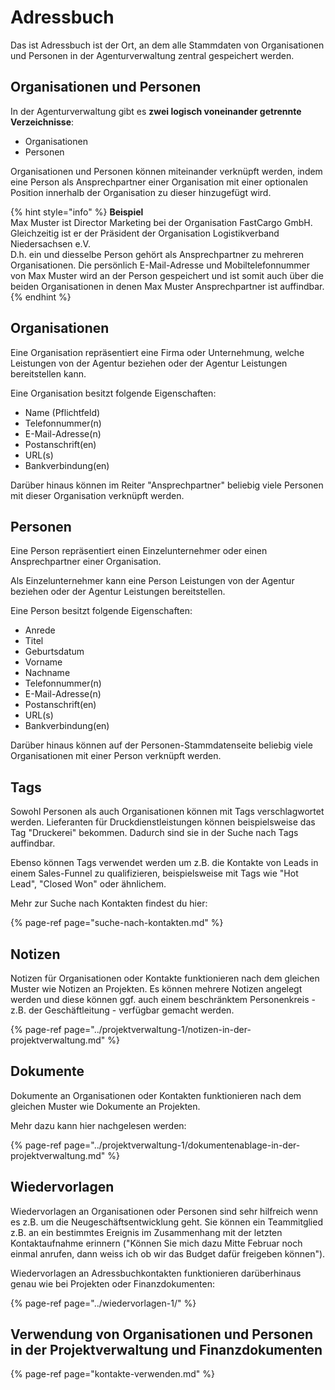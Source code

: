 # Adressbuch

Das ist Adressbuch ist der Ort, an dem alle Stammdaten von Organisationen und Personen in der Agenturverwaltung zentral gespeichert werden.

## Organisationen und Personen

In der Agenturverwaltung gibt es **zwei logisch voneinander getrennte Verzeichnisse**: 

* Organisationen
* Personen

Organisationen und Personen können miteinander verknüpft werden, indem eine Person als Ansprechpartner einer Organisation mit einer optionalen Position innerhalb der Organisation zu dieser hinzugefügt wird.

{% hint style="info" %}
**Beispiel**  
Max Muster ist Director Marketing bei der Organisation FastCargo GmbH. Gleichzeitig ist er der Präsident der Organisation Logistikverband Niedersachsen e.V.   
D.h. ein und diesselbe Person gehört als Ansprechpartner zu mehreren Organisationen. Die persönlich E-Mail-Adresse und Mobiltelefonnummer von Max Muster wird an der Person gespeichert und ist somit auch über die beiden Organisationen in denen Max Muster Ansprechpartner ist auffindbar.
{% endhint %}

## Organisationen

Eine Organisation repräsentiert eine Firma oder Unternehmung, welche Leistungen von der Agentur beziehen oder der Agentur Leistungen bereitstellen kann.

Eine Organisation besitzt folgende Eigenschaften:

* Name \(Pflichtfeld\)
* Telefonnummer\(n\) 
* E-Mail-Adresse\(n\)
* Postanschrift\(en\)
* URL\(s\)
* Bankverbindung\(en\)

Darüber hinaus können im Reiter "Ansprechpartner" beliebig viele Personen mit dieser Organisation verknüpft werden.

## Personen

Eine Person repräsentiert einen Einzelunternehmer oder einen Ansprechpartner einer Organisation.

Als Einzelunternehmer kann eine Person Leistungen von der Agentur beziehen oder der Agentur Leistungen bereitstellen.

Eine Person besitzt folgende Eigenschaften:

* Anrede
* Titel
* Geburtsdatum
* Vorname
* Nachname
* Telefonnummer\(n\) 
* E-Mail-Adresse\(n\)
* Postanschrift\(en\)
* URL\(s\)
* Bankverbindung\(en\)

Darüber hinaus können auf der Personen-Stammdatenseite beliebig viele Organisationen mit einer Person verknüpft werden.

## Tags

Sowohl Personen als auch Organisationen können mit Tags verschlagwortet werden. Lieferanten für Druckdienstleistungen können beispielsweise das Tag "Druckerei" bekommen. Dadurch sind sie in der Suche nach Tags auffindbar.

Ebenso können Tags verwendet werden um z.B. die Kontakte von Leads in einem Sales-Funnel zu qualifizieren, beispielsweise mit Tags wie "Hot Lead", "Closed Won" oder ähnlichem.

Mehr zur Suche nach Kontakten findest du hier:

{% page-ref page="suche-nach-kontakten.md" %}

## Notizen

Notizen für Organisationen oder Kontakte funktionieren nach dem gleichen Muster wie Notizen an Projekten. Es können mehrere Notizen angelegt werden und diese können ggf. auch einem beschränktem Personenkreis - z.B. der Geschäftleitung - verfügbar gemacht werden.

{% page-ref page="../projektverwaltung-1/notizen-in-der-projektverwaltung.md" %}

## Dokumente

Dokumente an Organisationen oder Kontakten funktionieren nach dem gleichen Muster wie Dokumente an Projekten.

Mehr dazu kann hier nachgelesen werden:

{% page-ref page="../projektverwaltung-1/dokumentenablage-in-der-projektverwaltung.md" %}

## Wiedervorlagen

Wiedervorlagen an Organisationen oder Personen sind sehr hilfreich wenn es z.B. um die Neugeschäftsentwicklung geht. Sie können ein Teammitglied z.B. an ein bestimmtes Ereignis im Zusammenhang mit der letzten Kontaktaufnahme erinnern \("Können Sie mich dazu Mitte Februar noch einmal anrufen, dann weiss ich ob wir das Budget dafür freigeben können"\).

Wiedervorlagen an Adressbuchkontakten funktionieren darüberhinaus genau wie bei Projekten oder Finanzdokumenten:

{% page-ref page="../wiedervorlagen-1/" %}

## Verwendung von Organisationen und Personen in der Projektverwaltung und Finanzdokumenten

{% page-ref page="kontakte-verwenden.md" %}

